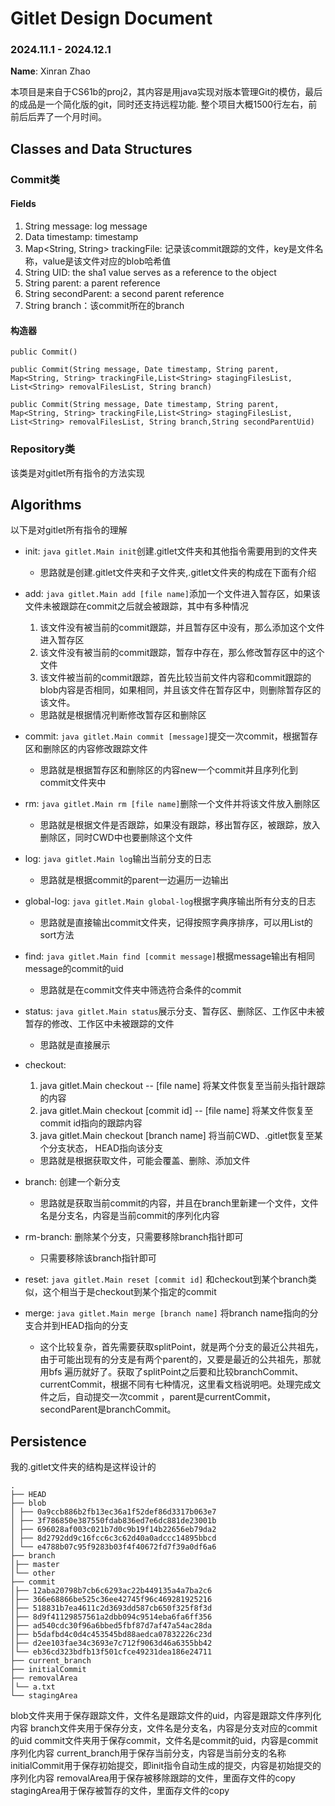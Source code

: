 # Gitlet Design Document
### 2024.11.1 - 2024.12.1
**Name**: Xinran Zhao

本项目是来自于CS61b的proj2，其内容是用java实现对版本管理Git的模仿，最后的成品是一个简化版的git，同时还支持远程功能.
整个项目大概1500行左右，前前后后弄了一个月时间。

## Classes and Data Structures

### Commit类

#### Fields

1. String message: log message
2. Data timestamp: timestamp
3. Map<String, String> trackingFile: 记录该commit跟踪的文件，key是文件名称，value是该文件对应的blob哈希值
4. String UID: the sha1 value serves as a reference to the object 
5. String parent: a parent reference
6. String secondParent: a second parent reference
7. String branch：该commit所在的branch

#### 构造器
    public Commit()

    public Commit(String message, Date timestamp, String parent, Map<String, String> trackingFile,List<String> stagingFilesList, List<String> removalFilesList, String branch)

    public Commit(String message, Date timestamp, String parent, Map<String, String> trackingFile,List<String> stagingFilesList, List<String> removalFilesList, String branch,String secondParentUid)


### Repository类   
该类是对gitlet所有指令的方法实现


## Algorithms
以下是对gitlet所有指令的理解
- init: `java gitlet.Main init`创建.gitlet文件夹和其他指令需要用到的文件夹
  + 思路就是创建.gitlet文件夹和子文件夹,.gitlet文件夹的构成在下面有介绍
- add: `java gitlet.Main add [file name]`添加一个文件进入暂存区，如果该文件未被跟踪在commit之后就会被跟踪，其中有多种情况
  1. 该文件没有被当前的commit跟踪，并且暂存区中没有，那么添加这个文件进入暂存区
  2. 该文件没有被当前的commit跟踪，暂存中存在，那么修改暂存区中的这个文件
  3. 该文件被当前的commit跟踪，首先比较当前文件内容和commit跟踪的blob内容是否相同，如果相同，并且该文件在暂存区中，则删除暂存区的该文件。
  + 思路就是根据情况判断修改暂存区和删除区
- commit: `java gitlet.Main commit [message]`提交一次commit，根据暂存区和删除区的内容修改跟踪文件
  + 思路就是根据暂存区和删除区的内容new一个commit并且序列化到commit文件夹中

- rm: `java gitlet.Main rm [file name]`删除一个文件并将该文件放入删除区
  + 思路就是根据文件是否跟踪，如果没有跟踪，移出暂存区，被跟踪，放入删除区，同时CWD中也要删除这个文件
- log: `java gitlet.Main log`输出当前分支的日志
  + 思路就是根据commit的parent一边遍历一边输出
- global-log: `java gitlet.Main global-log`根据字典序输出所有分支的日志
  + 思路就是直接输出commit文件夹，记得按照字典序排序，可以用List的sort方法
- find: `java gitlet.Main find [commit message]`根据message输出有相同message的commit的uid
  + 思路就是在commit文件夹中筛选符合条件的commit
- status: `java gitlet.Main status`展示分支、暂存区、删除区、工作区中未被暂存的修改、工作区中未被跟踪的文件
  + 思路就是直接展示
- checkout:
  1. java gitlet.Main checkout -- [file name]
    将某文件恢复至当前头指针跟踪的内容
  2. java gitlet.Main checkout [commit id] -- [file name]
    将某文件恢复至commit id指向的跟踪内容
  3. java gitlet.Main checkout [branch name]
    将当前CWD、.gitlet恢复至某个分支状态， HEAD指向该分支
  + 思路就是根据获取文件，可能会覆盖、删除、添加文件
- branch: 创建一个新分支
  + 思路就是获取当前commit的内容，并且在branch里新建一个文件，文件名是分支名，内容是当前commit的序列化内容
- rm-branch: 删除某个分支，只需要移除branch指针即可
  + 只需要移除该branch指针即可
- reset: `java gitlet.Main reset [commit id]` 和checkout到某个branch类似，这个相当于是checkout到某个指定的commit
- merge: `java gitlet.Main merge [branch name]` 将branch name指向的分支合并到HEAD指向的分支
  + 这个比较复杂，首先需要获取splitPoint，就是两个分支的最近公共祖先，由于可能出现有的分支是有两个parent的，又要是最近的公共祖先，那就用bfs
    遍历就好了。获取了splitPoint之后要和比较branchCommit、currentCommit，根据不同有七种情况，这里看文档说明吧。处理完成文件之后，自动提交一次commit
    ，parent是currentCommit，secondParent是branchCommit。

## Persistence
我的.gitlet文件夹的结构是这样设计的
```plaintext
.
├── HEAD
├── blob
│ ├── 0a9ccb886b2fb13ec36a1f52def86d3317b063e7
│ ├── 3f786850e387550fdab836ed7e6dc881de23001b
│ ├── 696028af003c021b7d0c9b19f14b22656eb79da2
│ ├── 8d2792dd9c16fcc6c3c62d40a0adccc14895bbcd
│ └── e4788b07c95f9283b03f4f40672fd7f39a0df6a6
├── branch
│├── master
│└── other
├── commit
│├── 12aba20798b7cb6c6293ac22b449135a4a7ba2c6
│├── 366e68866be525c36ee42745f96c469281925216
│├── 518831b7ea4611c2d3693dd587cb650f325f8f3d
│├── 8d9f41129857561a2dbb094c9514eba6fa6ff356
│├── ad540cdc30f96a6bbed5fbf87d7af47a54ac28da
│├── b5dafbd4c0d4c453545bd88aedca07832226c23d
│├── d2ee103fae34c3693e7c712f9063d46a6355bb42
│└── eb36cd323bdfb13f501cfce49231dea186e24711
├── current_branch
├── initialCommit
├── removalArea
│└── a.txt
└── stagingArea

```
blob文件夹用于保存跟踪文件，文件名是跟踪文件的uid，内容是跟踪文件序列化内容
branch文件夹用于保存分支，文件名是分支名，内容是分支对应的commit的uid
commit文件夹用于保存commit，文件名是commit的uid，内容是commit序列化内容
current_branch用于保存当前分支，内容是当前分支的名称
initialCommit用于保存初始提交，即init指令自动生成的提交，内容是初始提交的序列化内容
removalArea用于保存被移除跟踪的文件，里面存文件的copy
stagingArea用于保存被暂存的文件，里面存文件的copy